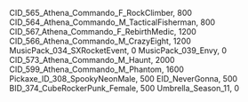 CID_565_Athena_Commando_F_RockClimber, 800
CID_564_Athena_Commando_M_TacticalFisherman, 800
CID_567_Athena_Commando_F_RebirthMedic, 1200
CID_566_Athena_Commando_M_CrazyEight, 1200
MusicPack_034_SXRocketEvent, 0
MusicPack_039_Envy, 0
CID_573_Athena_Commando_M_Haunt, 2000
CID_599_Athena_Commando_M_Phantom, 1600
Pickaxe_ID_308_SpookyNeonMale, 500
EID_NeverGonna, 500
BID_374_CubeRockerPunk_Female, 500
Umbrella_Season_11, 0
